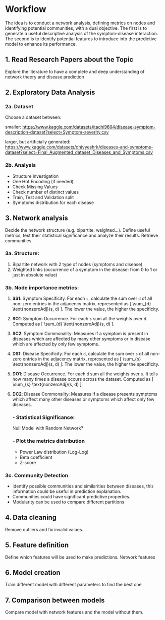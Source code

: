 # Workflow 
The idea is to conduct a network analysis, defining metrics on nodes and identifying potential communities, with a dual objective. The first is to generate a useful descriptive analysis of the symptom-disease interaction. The second is to identify potential features to introduce into the predictive model to enhance its performance.

## 1. Read Research Papers about the Topic
   Explore the literature to have a complete and deep understanding of network theory and disease prediction
   
## 2. Exploratory Data Analysis
### 2a. Dataset
Choose a dataset between:

smaller:    https://www.kaggle.com/datasets/itachi9604/disease-symptom-description-dataset?select=Symptom-severity.csv

larger, but artificially generated:    https://www.kaggle.com/datasets/dhivyeshrk/diseases-and-symptoms-dataset?select=Final_Augmented_dataset_Diseases_and_Symptoms.csv

### 2b. Analysis
- Structure investigation
- One Hot Encoding (if needed)
- Check Missing Values
- Check number of distinct values
- Train, Test and Validation split
- Symptoms distribution for each disease

## 3. Network analysis
Decide the network structure (e.g. bipartite, weighted...). Define useful metrics, test their statistical significance and analyze their results.
Retrieve communities.

### 3a. Structure:

1. Bipartite network with 2 type of nodes (symptoms and disease)
2. Weighted links (occurrence of a symptom in the disease: from 0 to 1 or just in absolute value)

### 3b. Node importance metrics:

1. **SS1**: Symptom Specificity. For each `s`, calculate the sum over `d` of all non-zero entries in the adjacency matrix, represented as
   \[ \sum_{d} \text{nonzeroAdj}(s, d) \]. The lower the value, the higher the specificity.

2. **SO1**: Symptom Occurrence. For each `s` sum all the weights over `d`. Computed as \[ \sum_{d} \text{nonzeroAdj}(s, d) \].

3. **SC2**: Symptom Commonality: Measures if a symptom is present in diseases which are affected by many other symptoms or in disease which are affected by only few symptoms.


4. **DS1**: Disease Specificity. For each `d`, calculate the sum over `s` of all non-zero entries in the adjacency matrix, represented as
   \[ \sum_{s} \text{nonzeroAdj}(s, d) \]. The lower the value, the higher the specificity.

5. **DO1**: Disease Occurrence. For each `d` sum all the weights over `s`. It tells how many times a disease occurs across the dataset. Computed as \[ \sum_{s} \text{nonzeroAdj}(s, d) \].

6. **DC2**: Disease Commonality: Measures if a disease presents symptoms which affect many other diseases or symptoms which affect only few diseases.

   ### - Statistical Significance:

   Null Model with Random Network?

   ### - Plot the metrics distribution

   - Power Law distribution (Log-Log)
   - Beta coefficient
   - Z-score

### 3c. Community Detection

- Identify possible communities and similarities between diseases, this information could be useful in prediction explanation. 
- Communities could have significant predictive properties.
- Modularity can be used to compare different partitions

## 4. Data cleaning

Remove outliers and fix invalid values.


## 5. Feature definition

Define which features will be used to make predictions.
Network features

## 6. Model creation

Train different model with different parameters to find the best one

## 7. Comparison between models

Compare model with network features and the model without them.
